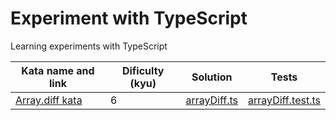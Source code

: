 # Experiment with TypeScript

Learning experiments with TypeScript

| Kata name and link     | Dificulty (kyu)  | Solution                           | Tests                                          |
|------------------------|------------------|------------------------------------|------------------------------------------------|
| [Array.diff kata](https://www.codewars.com/kata/523f5d21c841566fde000009/train/typescript) | 6                | [arrayDiff.ts](./src/arrayDiff.ts) | [arrayDiff.test.ts](./tests/arrayDiff.test.ts) |
